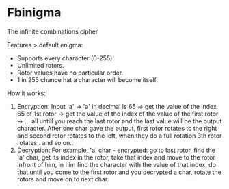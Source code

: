 # Fbinigma
The infinite combinations cipher

Features > default enigma:
 - Supports every character (0-255)
 - Unlimited rotors.
 - Rotor values have no particular order.
 - 1 in 255 chance hat a character will become itself.
 
How it works:
1. Encryption: Input 'a' -> 'a' in decimal is 65 -> get the value of the index 65 of 1st rotor -> get the value of the index of the value of the first rotor -> ... all untill you reach the last rotor and the last value will be the output character. After one char gave the output, first rotor rotates to the right and second rotor rotates to the left, when they do a full rotation 3th rotor rotates.. and so on..
2. Decryption: For example, 'a' char - encrypted: go to last rotor, find the 'a' char, get its index in the rotor, take that index and move to the rotor infront of him, in him find the character with the value of that index, do that until you come to the first rotor and you decrypted a char, rotate the rotors and move on to next char.

 
